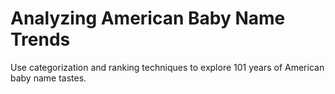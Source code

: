# Analyzing American Baby Name Trends
Use categorization and ranking techniques to explore 101 years of American baby name tastes.
